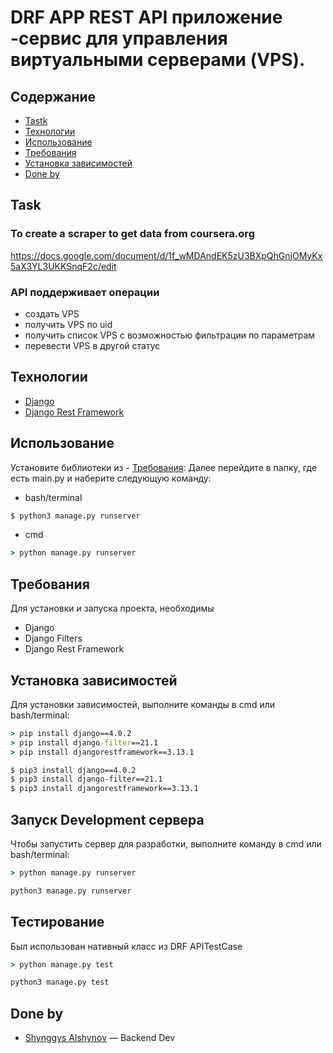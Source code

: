 # DRF APP REST API приложение -сервис для управления виртуальными серверами (VPS).


## Содержание
- [Tastk](#task)
- [Технологии](#технологии)
- [Использование](#использование)
- [Требования](#требования)
- [Установка зависимостей](#установка-зависимостей)
- [Done by](#done-by)

## Task 

### To create a scraper to get data from coursera.org
https://docs.google.com/document/d/1f_wMDAndEK5zU3BXpQhGnjOMyKx5aX3YL3UKKSnqF2c/edit

### API поддерживает операции
- создать VPS
- получить VPS по uid
- получить список VPS с возможностью фильтрации по параметрам
- перевести VPS в другой статус

## Технологии
- [Django](https://djangoproject.com/)
- [Django Rest Framework](https://www.django-rest-framework.org/)

## Использование
Установите библиотеки из - [Требования](#требования):
Далее перейдите в папку, где есть main.py и наберите следующую команду:
- bash/terminal
```sh
$ python3 manage.py runserver
```
- cmd
```cmd
> python manage.py runserver
```


## Требования
Для установки и запуска проекта, необходимы 
- Django
- Django Filters
- Django Rest Framework

## Установка зависимостей
Для установки зависимостей, выполните команды в cmd или bash/terminal:
```cmd
> pip install django==4.0.2
> pip install django-filter==21.1
> pip install djangorestframework==3.13.1
```

```sh
$ pip3 install django==4.0.2
$ pip3 install django-filter==21.1
$ pip3 install djangorestframework==3.13.1
```

## Запуск Development сервера
Чтобы запустить сервер для разработки, выполните команду в cmd или bash/terminal:
```cmd
> python manage.py runserver
```
```sh
python3 manage.py runserver
```


## Тестирование
Был использован нативный класс из DRF APITestCase
```cmd
> python manage.py test
```
```sh
python3 manage.py test
```

## Done by
- [Shynggys Alshynov](https://www.linkedin.com/in/alshynov-shynggys-532576195/) — Backend Dev
